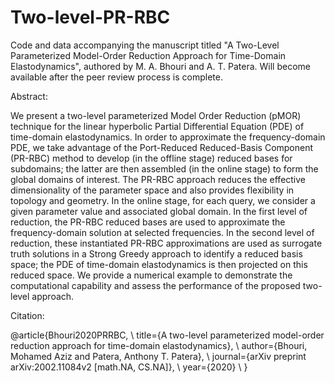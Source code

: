 # Two-level-PR-RBC

Code and data accompanying the manuscript titled "A Two-Level Parameterized Model-Order Reduction Approach for Time-Domain Elastodynamics", authored by M. A. Bhouri and A. T. Patera. Will become available after the peer review process is complete.

Abstract:

We present a two-level parameterized Model Order Reduction (pMOR) technique for the linear hyperbolic Partial Differential Equation (PDE) of time-domain elastodynamics. In order to approximate the frequency-domain PDE, we take advantage of the Port-Reduced Reduced-Basis Component (PR-RBC) method to develop (in the offline stage) reduced bases for subdomains; the latter are then assembled (in the online stage) to form the global domains of interest. The PR-RBC approach reduces the effective dimensionality of the parameter space and also provides flexibility in topology and geometry. In the online stage, for each query, we consider a given parameter value and associated global domain. In the first level of reduction, the PR-RBC reduced bases are used to approximate the frequency-domain solution at selected frequencies. In the second level of reduction, these instantiated PR-RBC approximations are used as surrogate truth solutions in a Strong Greedy approach to identify a reduced basis space; the PDE of time-domain elastodynamics is then projected on this reduced space. We provide a numerical example to demonstrate the computational capability and assess the performance of the proposed two-level approach.

Citation:

@article{Bhouri2020PRRBC, \\
  title={A two-level parameterized model-order reduction approach for time-domain elastodynamics}, \\
  author={Bhouri, Mohamed Aziz and Patera, Anthony T. Patera}, \\
  journal={arXiv preprint arXiv:2002.11084v2 [math.NA, CS.NA]}, \\
  year={2020} \\
}
